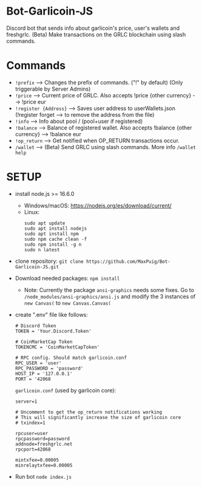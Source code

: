 # Bot-Garlicoin-JS
Discord bot that sends info about garlicoin's price, user's wallets and freshgrlc.
(Beta) Make transactions on the GRLC blockchain using slash commands.

# Commands
- `!prefix` --> Changes the prefix of commands. ("!" by default) (Only triggerable by Server Admins)
- `!price` --> Current price of GRLC. Also accepts !price {other currency} --> !price eur
- `!register {Address}` --> Saves user address to userWallets.json (!register forget --> to remove the address from the file)
- `!info` --> Info about pool / (pool+user if registered)
- `!balance` --> Balance of registered wallet. Also accepts !balance {other currency} --> !balance eur
- `!op_return` --> Get notified when OP_RETURN transactions occur.
- `/wallet` --> (Beta) Send GRLC using slash commands. More info `/wallet help`

# SETUP
- install node.js >= 16.6.0
  - Windows/macOS: https://nodejs.org/es/download/current/
  - Linux:
    ```
    sudo apt update
    sudo apt install nodejs
    sudo apt install npm
    sudo npm cache clean -f
    sudo npm install -g n
    sudo n latest
    ```
- clone repository: `git clone https://github.com/MaxPuig/Bot-Garlicoin-JS.git`
- Download needed packages: `npm install`
  - Note: Currently the package `ansi-graphics` needs some fixes. Go to `/node_modules/ansi-graphics/ansi.js` and modify the 3 instances of `new Canvas(` to `new Canvas.Canvas(`
- create ".env" file like follows:
  ```
  # Discord Token
  TOKEN = 'Your.Discord.Token'

  # CoinMarketCap Token
  TOKENCMC = 'CoinMarketCapToken'
  
  # RPC config. Should match garlicoin.conf
  RPC_USER = 'user'
  RPC_PASSWORD = 'password'
  HOST_IP = '127.0.0.1'
  PORT = '42068
  ```
  `garlicoin.conf` (used by garlicoin core):
  ```
  server=1

  # Uncomment to get the op_return notifications working
  # This will significantly increase the size of garlicoin core
  # txindex=1

  rpcuser=user
  rpcpassword=password
  addnode=freshgrlc.net
  rpcport=42068

  mintxfee=0.00005
  minrelaytxfee=0.00005
  ```

-  Run bot `node index.js`